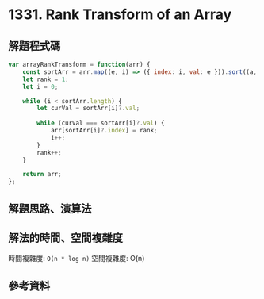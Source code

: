 # 1331. Rank Transform of an Array

## 解題程式碼

```javascript
var arrayRankTransform = function(arr) {
    const sortArr = arr.map((e, i) => ({ index: i, val: e })).sort((a, b) => a?.val - b?.val);
    let rank = 1;
    let i = 0;

    while (i < sortArr.length) {
        let curVal = sortArr[i]?.val;
        
        while (curVal === sortArr[i]?.val) {
            arr[sortArr[i]?.index] = rank;
            i++;
        }
        rank++;
    }

    return arr;
};
```

## 解題思路、演算法

## 解法的時間、空間複雜度

時間複雜度: `O(n * log n)`
空間複雜度: O(n)

## 參考資料
